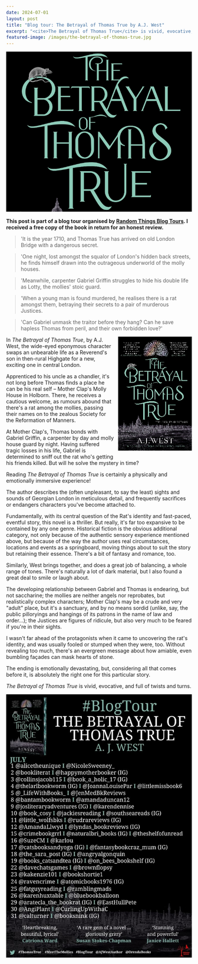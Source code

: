 ```yaml
---
date: 2024-07-01
layout: post
title: "Blog tour: The Betrayal of Thomas True by A.J. West"
excerpt: "<cite>The Betrayal of Thomas True</cite> is vivid, evocative, and full of twists and turns."
featured-image: /images/the-betrayal-of-thomas-true.jpg
---
```


![The Betrayal of Thomas True](/images/the-betrayal-of-thomas-true.jpg)

**This post is part of a blog tour organised by [Random Things Blog Tours](http://randomthingsthroughmyletterbox.blogspot.com/p/services-to-publishers-authors-blog.html). I received a free copy of the book in return for an honest review.**

> 'It is the year 1710, and Thomas True has arrived on old London Bridge with a dangerous secret.

> 'One night, lost amongst the squalor of London's hidden back streets, he finds himself drawn into the outrageous underworld of the molly houses.

> 'Meanwhile, carpenter Gabriel Griffin struggles to hide his double life as
Lotty, the mollies' stoic guard.

> 'When a young man is found murdered, he realises there is a rat amongst them, betraying their secrets to a pair of murderous Justices.

> 'Can Gabriel unmask the traitor before they hang? Can he save hapless
Thomas from peril, and their own forbidden love?'

<img src="/images/the-betrayal-of-thomas-true-200.jpg" alt="The Betrayal of Thomas True" style="float: right; margin-bottom: 10px; margin-left: 10px;">

In <cite>The Betrayal of Thomas True</cite>, by A.J. West, the wide-eyed eponymous character swaps an unbearable life as a Reverend's son in then-rural Highgate for a new, exciting one in central London.

Apprenticed to his uncle as a chandler, it's not long before Thomas finds a place he can be his real self &ndash; Mother Clap's Molly House in Holborn. There, he receives a cautious welcome, as rumours abound that there's a rat among the mollies, passing their names on to the zealous Society for the Reformation of Manners.

At Mother Clap's, Thomas bonds with Gabriel Griffin, a carpenter by day and molly house guard by night. Having suffered tragic losses in his life, Gabriel is determined to sniff out the rat who's getting his friends killed. But will he solve the mystery in time?

Reading <cite>The Betrayal of Thomas True</cite> is certainly a physically and emotionally immersive experience!

The author describes the (often unpleasant, to say the least) sights and sounds of Georgian London in meticulous detail, and frequently sacrifices or endangers characters you've become attached to.

Fundamentally, with its central question of the Rat's identity and fast-paced, eventful story, this novel is a thriller. But really, it's far too expansive to be contained by any one genre. Historical fiction is the obvious additional category, not only because of the authentic sensory experience mentioned above, but because of the way the author uses real circumstances, locations and events as a springboard, moving things about to suit the story but retaining their essence. There's a bit of fantasy and romance, too.

Similarly, West brings together, and does a great job of balancing, a whole range of tones. There's naturally a lot of dark material, but I also found a great deal to smile or laugh about.

The developing relationship between Gabriel and Thomas is endearing, but not saccharine; the mollies are neither angels nor reprobates, but realistically complex characters; Mother Clap's may be a crude and very "adult" place, but it's a sanctuary, and by no means sordid (unlike, say, the public pilloryings and hangings of its patrons in the name of law and order...); the Justices are figures of ridicule, but also very much to be feared if you're in their sights.

I wasn't far ahead of the protagonists when it came to uncovering the rat's identity, and was usually fooled or stumped when they were, too. Without revealing too much, there's an evergreen message about how amiable, even bumbling façades can mask hearts of stone.

The ending is emotionally devastating, but, considering all that comes before it, is absolutely the right one for this particular story.

<cite>The Betrayal of Thomas True</cite> is vivid, evocative, and full of twists and turns.

![The Betrayal of Thomas True blog tour banner](/images/the-betrayal-of-thomas-true-banner.jpg)